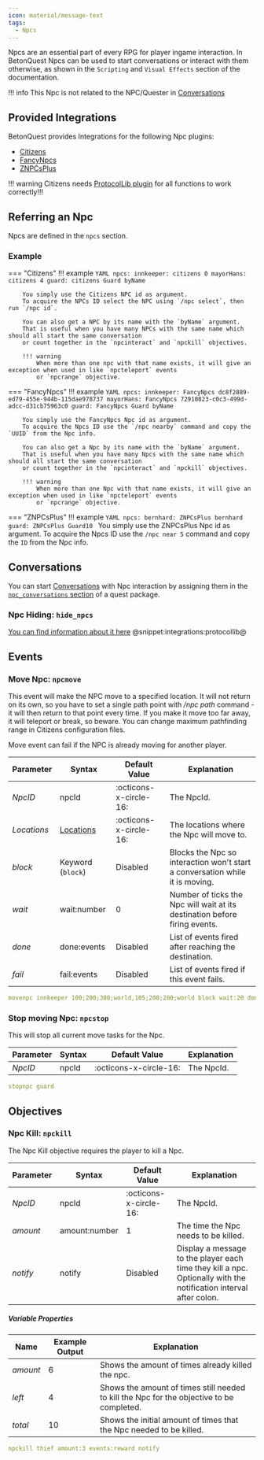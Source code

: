 ```yaml
---
icon: material/message-text
tags:
  - Npcs
---
```


Npcs are an essential part of every RPG for player ingame interaction.
In BetonQuest Npcs can be used to start conversations or interact with them otherwise,
as shown in the `Scripting` and `Visual Effects` section of the documentation.

!!! info
    This Npc is not related to the NPC/Quester in [Conversations](Conversations.md)

## Provided Integrations

BetonQuest provides Integrations for the following Npc plugins:

- [Citizens](../Scripting/Building-Blocks/Integration-List.md#citizens)
- [FancyNpcs](../Scripting/Building-Blocks/Integration-List.md#fancynpcs)
- [ZNPCsPlus](../Scripting/Building-Blocks/Integration-List.md#znpcsplus)

!!! warning
    Citizens needs [ProtocolLib plugin](https://ci.dmulloy2.net/job/ProtocolLib/lastSuccessfulBuild/artifact/build/libs/ProtocolLib.jar) for all functions to work correctly!!!

## Referring an Npc

Npcs are defined in the `npcs` section.
### Example
=== "Citizens"
    !!! example
        ```YAML
        npcs:
          innkeeper: citizens 0
          mayorHans: citizens 4
          guard: citizens Guard byName
        ```
       
       
        You simply use the Citizens NPC id as argument.
        To acquire the NPCs ID select the NPC using `/npc select`, then run `/npc id`.
     
        You can also get a NPC by its name with the `byName` argument.
        That is useful when you have many NPCs with the same name which should all start the same conversation
        or count together in the `npcinteract` and `npckill` objectives.
        
        !!! warning
            When more than one npc with that name exists, it will give an exception when used in like `npcteleport` events
            or `npcrange` objective.

=== "FancyNpcs"
    !!! example
        ```YAML
        npcs:
          innkeeper: FancyNpcs dc8f2889-ed79-455e-944b-115dae978737
          mayorHans: FancyNpcs 72910823-c0c3-499d-adcc-d31cb75963c0
          guard: FancyNpcs Guard byName
        ```
        
        You simply use the FancyNpcs Npc id as argument.
        To acquire the Npcs ID use the `/npc nearby` command and copy the `UUID` from the Npc info.
        
        You can also get a Npc by its name with the `byName` argument.
        That is useful when you have many Npcs with the same name which should all start the same conversation
        or count together in the `npcinteract` and `npckill` objectives.
        
        !!! warning
            When more than one Npc with that name exists, it will give an exception when used in like `npcteleport` events
            or `npcrange` objective.
=== "ZNPCsPlus"
    !!! example
        ```YAML
        npcs:
          bernhard: ZNPCsPlus bernhard
          guard: ZNPCsPlus Guard10
        ```
        You simply use the ZNPCsPlus Npc id as argument.
        To acquire the Npcs ID use the `/npc near 5` command and copy the `ID` from the Npc info.

## Conversations

You can start [Conversations](Conversations.md) with Npc interaction by assigning them in the
[`npc_conversations` section](Conversations.md#binding-conversations-to-npcs) of a quest package.

### Npc Hiding: `hide_npcs`
[You can find information about it here](../../Visual-Effects/NPC-Effects/NPC-Hiding.md)
@snippet:integrations:protocollib@

## Events

### Move Npc: `npcmove`

This event will make the NPC move to a specified location. It will not return on its own,
so you have to set a single path point with _/npc path_ command - it will then return to that point every time.
If you make it move too far away, it will teleport or break, so beware.
You can change maximum pathfinding range in Citizens configuration files.

Move event can fail if the NPC is already moving for another player.

| Parameter   | Syntax                                                     | Default Value          | Explanation                                                                  |
|-------------|------------------------------------------------------------|------------------------|------------------------------------------------------------------------------|
| _NpcID_     | npcId                                                      | :octicons-x-circle-16: | The NpcId.                                                                   |
| _Locations_ | [Locations](../Data-Formats.md#unified-location-formating) | :octicons-x-circle-16: | The locations where the Npc will move to.                                    |
| _block_     | Keyword (`block`)                                          | Disabled               | Blocks the Npc so interaction won't start a conversation while it is moving. |
| _wait_      | wait:number                                                | 0                      | Number of ticks the Npc will wait at its destination before firing events.   |
| _done_      | done:events                                                | Disabled               | List of events fired after reaching the destination.                         |
| _fail_      | fail:events                                                | Disabled               | List of events fired if this event fails.                                    |

```YAML title="Example"
movenpc innkeeper 100;200;300;world,105;200;280;world block wait:20 done:msg_were_here,give_reward fail:msg_cant_go,give_reward
```

### Stop moving Npc: `npcstop`

This will stop all current move tasks for the Npc.

| Parameter | Syntax | Default Value          | Explanation |
|-----------|--------|------------------------|-------------|
| _NpcID_   | npcId  | :octicons-x-circle-16: | The NpcId.  |

```YAML title="Example"
stopnpc guard
```

## Objectives

### Npc Kill: `npckill`

The Npc Kill objective requires the player to kill a Npc. 

| Parameter | Syntax        | Default Value          | Explanation                                                                                                       |
|-----------|---------------|------------------------|-------------------------------------------------------------------------------------------------------------------|
| _NpcID_   | npcId         | :octicons-x-circle-16: | The NpcId.                                                                                                        |
| _amount_  | amount:number | 1                      | The time the Npc needs to be killed.                                                                              |
| _notify_  | notify        | Disabled               | Display a message to the player each time they kill a npc. Optionally with the notification interval after colon. |

<h5> Variable Properties </h5> 

| Name     | Example Output | Explanation                                                                               |
|----------|----------------|-------------------------------------------------------------------------------------------|
| _amount_ | 6              | Shows the amount of times already killed the npc.                                         |
| _left_   | 4              | Shows the amount of times still needed to kill the Npc for the objective to be completed. |
| _total_  | 10             | Shows the initial amount of times that the Npc needed to be killed.                       |

```YAML title="Example"
npckill thief amount:3 events:reward notify
```
